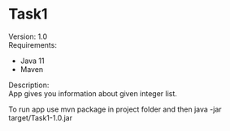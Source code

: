 # Task1

Version: 1.0  
Requirements:

* Java 11
* Maven

Description:  
App gives you information about given integer list.

To run app use mvn package in project folder and then java -jar target/Task1-1.0.jar
